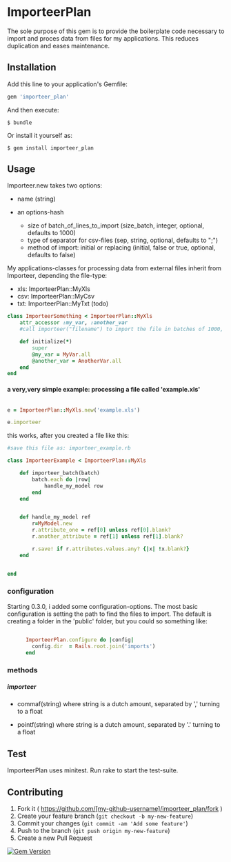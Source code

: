 # ImporteerPlan

The sole purpose of this gem is to provide the boilerplate code necessary to import and proces data from files for my applications.
This reduces duplication and eases maintenance.


## Installation

Add this line to your application's Gemfile:

```ruby
gem 'importeer_plan'
```

And then execute:

    $ bundle

Or install it yourself as:

    $ gem install importeer_plan

## Usage

Importeer.new takes two options:

* name (string)
* an options-hash 
	
	* size of batch_of_lines_to_import  (size_batch, integer, optional, defaults to 1000)
	* type of separator for csv-files (sep, string, optional, defaults to ";")
	* method of import: initial or replacing (initial, false or true, optional, defaults to false)


My applications-classes for processing data from external files inherit from Importeer, depending the file-type:

* xls: ImporteerPlan::MyXls
* csv: ImporteerPlan::MyCsv
* txt: ImporteerPlan::MyTxt (todo)


```ruby
class ImporteerSomething < ImporteerPlan::MyXls
	attr_accessor :my_var, :another_var
	#call importeer("filename") to import the file in batches of 1000, optional importeer("filename", {size_batch: 1234})

	def initialize(*)
		super
		@my_var = MyVar.all
		@another_var = AnotherVar.all
	end
end
```

#### a very,very simple example: processing a file called 'example.xls'

```ruby

e = ImporteerPlan::MyXls.new('example.xls')

e.importeer

```

this works, after you created a file like this:

```ruby
#save this file as: importeer_example.rb

class ImporteerExample < ImporteerPlan::MyXls

	def importeer_batch(batch)
		batch.each do |row|
			handle_my_model row
		end
	end


	def handle_my_model ref
		r=MyModel.new
		r.attribute_one = ref[0] unless ref[0].blank?
		r.another_attribute = ref[1] unless ref[1].blank?

		r.save! if r.attributes.values.any? {|x| !x.blank?}
	end


end


```


### configuration

Starting 0.3.0, i added some configuration-options. The most basic configuration is setting the path to find the files to import. The default is creating a folder in the 'public' folder, but you could so something like:

```ruby

	  ImporteerPlan.configure do |config|
	    config.dir  = Rails.root.join('imports')
	  end
```





### methods

##### importeer

* commaf(string) where string is a dutch amount, separated by ',' turning to a float

* pointf(string) where string is a dutch amount, separated by '.' turning to a float

## Test
ImporteerPlan uses minitest.
Run rake to start the test-suite.


## Contributing

1. Fork it ( https://github.com/[my-github-username]/importeer_plan/fork )
2. Create your feature branch (`git checkout -b my-new-feature`)
3. Commit your changes (`git commit -am 'Add some feature'`)
4. Push to the branch (`git push origin my-new-feature`)
5. Create a new Pull Request


[![Gem Version](https://badge.fury.io/rb/importeer_plan.png)](http://badge.fury.io/rb/importeer_plan)